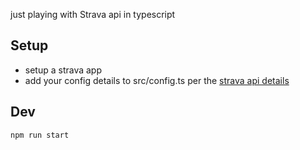 just playing with Strava api in typescript

## Setup

* setup a strava app
* add your config details to src/config.ts per the [strava api details](https://www.strava.com/settings/api)

## Dev
```
npm run start
```
